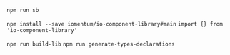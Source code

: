 `npm run sb`

`npm install --save iomentum/io-component-library#main`
`import {} from 'io-component-library'`

`npm run build-lib`
`npm run generate-types-declarations`
